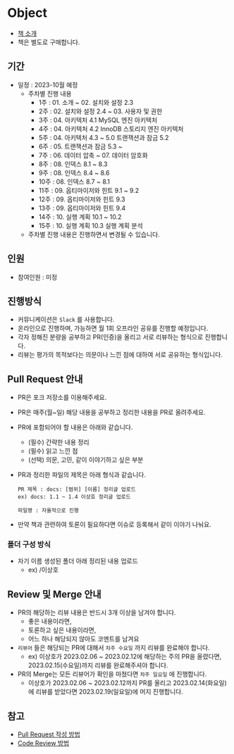 # Object

- [책 소개](https://www.yes24.com/Product/Goods/103415627)
- 책은 별도로 구매합니다.

## 기간

- 일정 : 2023-10월 예정
  - 주차별 진행 내용
    - 1주 : 01. 소개 ~ 02. 설치와 설정 2.3
    - 2주 : 02. 설치와 설정 2.4 ~ 03. 사용자 및 권한
    - 3주 : 04. 아키텍처 4.1 MySQL 엔진 아키텍처
    - 4주 : 04. 아키텍처 4.2 InnoDB 스토리지 엔진 아키텍처
    - 5주 : 04. 아키텍처 4.3 ~ 5.0 트랜잭션과 잠금 5.2
    - 6주 : 05. 트랜잭션과 잠금 5.3 ~ 
    - 7주 : 06. 데이터 압축 ~ 07. 데이터 암호화
    - 8주 : 08. 인덱스 8.1 ~ 8.3
    - 9주 : 08. 인덱스 8.4 ~ 8.6
    - 10주 : 08. 인덱스 8.7 ~ 8.1
    - 11주 : 09. 옵티마이저와 힌트 9.1 ~ 9.2
    - 12주 : 09. 옵티마이저와 힌트 9.3
    - 13주 : 09. 옵티마이저와 힌트 9.4
    - 14주 : 10. 실행 계획 10.1 ~ 10.2
    - 15주 : 10. 실행 계획 10.3 실행 계획 분석
  - 주차별 진행 내용은 진행하면서 변경될 수 있습니다.

## 인원

- 참여인원 : 미정

## 진행방식

- 커뮤니케이션은 `Slack` 를 사용합니다.
- 온라인으로 진행하며, 가능하면 월 1회 오프라인 공유를 진행할 예정입니다.
- 각자 정해진 분량을 공부하고 PR(인증)을 올리고 서로 리뷰하는 형식으로 진행합니다.
- 리뷰는 평가의 목적보다는 의문이나 느낀 점에 대하여 서로 공유하는 형식입니다.

## Pull Request 안내

- PR은 포크 저장소를 이용해주세요.
- PR은 매주(월~일) 해당 내용을 공부하고 정리한 내용을 PR로 올려주세요.
- PR에 포함되어야 할 내용은 아래와 같습니다.
  - (필수) 간략한 내용 정리
  - (필수) 읽고 느낀 점
  - (선택) 의문, 고민, 같이 이야기하고 싶은 부분
- PR과 정리한 파일의 제목은 아래 형식과 같습니다.

  ```
  PR 제목 : docs: [범위] [이름] 정리글 업로드
  ex) docs: 1.1 ~ 1.4 이상호 정리글 업로드

  파일명 : 자율적으로 진행
  ```
- 만약 책과 관련하여 토론이 필요하다면 이슈로 등록해서 같이 이야기 나눠요.

### 폴더 구성 방식

- 자기 이름 생성된 폴더 아래 정리된 내용 업로드
  - ex) /이상호

## Review 및 Merge 안내

- PR의 해당하는 리뷰 내용은 반드시 3개 이상을 남겨야 합니다.
  - 좋은 내용이라면, 
  - 토론하고 싶은 내용이라면,
  - 어느 하나 해당되지 않아도 코멘트를 남겨요
- `리뷰어` 들은 해당되는 PR에 대해서 `차주 수요일` 까지 리뷰를 완료해야 합니다.
  - ex) 이상호가 2023.02.06 ~ 2023.02.12에 해당하는 주의 PR을 올렸다면, 2023.02.15(수요일)까지 리뷰를 완료해주셔야 합니다.
- PR의 Merge는 모든 리뷰어가 확인을 마쳤다면 `차주 일요일` 에 진행합니다.
  - 이상호가 2023.02.06 ~ 2023.02.12까지 PR를 올리고 2023.02.14(화요일)에 리뷰를 받았다면 2023.02.19(일요일)에 머지 진행합니다.

## 참고

- [Pull Request 작성 방법](https://github.com/bithumb-study/notification/blob/main/pull-request.md)
- [Code Review 방법](https://github.com/bithumb-study/notification/blob/main/code-review.md)
